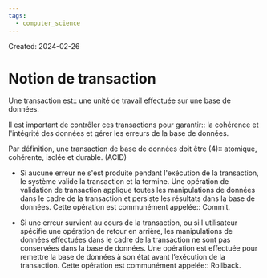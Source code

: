 ```yaml
---
tags:
  - computer_science
---
```

Created: 2024-02-26

# Notion de transaction

Une transaction est:: une unité de travail effectuée sur une base de données.

Il est important de contrôler ces transactions pour garantir:: la cohérence et l'intégrité des données et gérer les erreurs de la base de données.

Par définition, une transaction de base de données doit être (4):: atomique, cohérente, isolée et durable. (ACID)


- Si aucune erreur ne s'est produite pendant l'exécution de la transaction, le système valide la transaction et la termine. Une opération de validation de transaction applique toutes les manipulations de données dans le cadre de la transaction et persiste les résultats dans la base de données. Cette opération est communément appelée:: Commit.
<!--SR:!2024-03-17,10,270-->
- Si une erreur survient au cours de la transaction, ou si l'utilisateur spécifie une opération de retour en arrière, les manipulations de données effectuées dans le cadre de la transaction ne sont pas conservées dans la base de données. Une opération est effectuée pour remettre la base de données à son état avant l’exécution de la transaction. Cette opération est communément appelée:: Rollback.
<!--SR:!2024-03-19,12,270-->